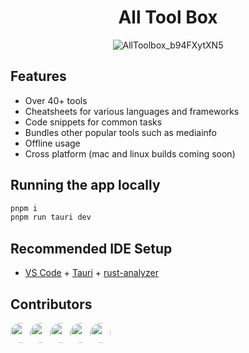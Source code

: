 <div align="center">

# All Tool Box

![AllToolbox_b94FXytXN5](https://github.com/user-attachments/assets/1ab60a5a-edbf-4123-aa2e-e60164ccf231)

</div>

## Features
* Over 40+ tools
* Cheatsheets for various languages and frameworks
* Code snippets for common tasks
* Bundles other popular tools such as mediainfo
* Offline usage
* Cross platform (mac and linux builds coming soon)

## Running the app locally

```bash
pnpm i
pnpm run tauri dev
```

## Recommended IDE Setup

- [VS Code](https://code.visualstudio.com/) + [Tauri](https://marketplace.visualstudio.com/items?itemName=tauri-apps.tauri-vscode) + [rust-analyzer](https://marketplace.visualstudio.com/items?itemName=rust-lang.rust-analyzer)

## Contributors

<div
style="display: flex"
>
<img src = "https://avatars.githubusercontent.com/u/44701340?v=4" style="border-radius: 50%" height="32px" />
<img src = "https://avatars.githubusercontent.com/u/55116264?v=4" style="border-radius: 50%" height="32px" />
<img src = "https://avatars.githubusercontent.com/u/22058050?v=4" style="border-radius: 50%" height="32px" />
<img src = "https://avatars.githubusercontent.com/u/36088608?v=4" style="border-radius: 50%" height="32px" />
<img src = "https://avatars.githubusercontent.com/u/49600278?v=4" style="border-radius: 50%" height="32px" />
</div>

<!---
<a href = "https://github.com/all-toolbox/All-Tool-Box/graphs/contributors">
  <img src = "https://contrib.rocks/image?repo=all-toolbox/All-Tool-Box" />
</a>
--->
